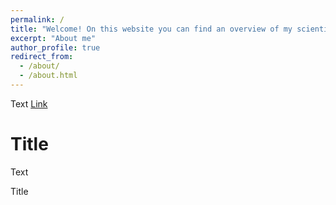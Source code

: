 ```yaml
---
permalink: /
title: "Welcome! On this website you can find an overview of my scientific activities."
excerpt: "About me"
author_profile: true
redirect_from: 
  - /about/
  - /about.html
---
```


Text [Link](https://mmistakes.github.io/minimal-mistakes/) 

Title
======
Text  

Title 

